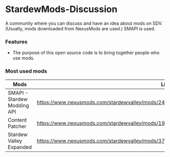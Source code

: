# StardewMods-Discussion
A community where you can discuss and have an idea about mods on SDV. (Usually, mods downloaded from NexusMods are used.) SMAPI is used.


### Features

- The purpose of this open source code is to bring together people who use mods.


### Most used mods

| Mods     | Link |
| --------- | -----:|
| SMAPI - Stardew Modding API | https://www.nexusmods.com/stardewvalley/mods/2400 |
| Content Patcher | https://www.nexusmods.com/stardewvalley/mods/1915 |
| Stardew Valley Expanded | https://www.nexusmods.com/stardewvalley/mods/3753 |

